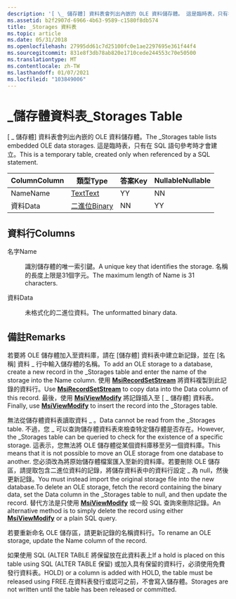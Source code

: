 ```yaml
---
description: '[ \_ 儲存體] 資料表會列出內嵌的 OLE 資料儲存體。 這是臨時表，只有在 SQL 語句參考時才會建立。'
ms.assetid: b2f2907d-6966-4b63-9589-c1580f8db574
title: _Storages 資料表
ms.topic: article
ms.date: 05/31/2018
ms.openlocfilehash: 27995dd61c7d25100fc0e1ae2297695e361f44f4
ms.sourcegitcommit: 831e8f3db78ab820e1710cede244553c70e50500
ms.translationtype: MT
ms.contentlocale: zh-TW
ms.lasthandoff: 01/07/2021
ms.locfileid: "103849006"
---
```

# <a name="_storages-table"></a><span data-ttu-id="36099-104">\_儲存體資料表</span><span class="sxs-lookup"><span data-stu-id="36099-104">\_Storages Table</span></span>

<span data-ttu-id="36099-105">[ \_ 儲存體] 資料表會列出內嵌的 OLE 資料儲存體。</span><span class="sxs-lookup"><span data-stu-id="36099-105">The \_Storages table lists embedded OLE data storages.</span></span> <span data-ttu-id="36099-106">這是臨時表，只有在 SQL 語句參考時才會建立。</span><span class="sxs-lookup"><span data-stu-id="36099-106">This is a temporary table, created only when referenced by a SQL statement.</span></span>



| <span data-ttu-id="36099-107">Column</span><span class="sxs-lookup"><span data-stu-id="36099-107">Column</span></span> | <span data-ttu-id="36099-108">類型</span><span class="sxs-lookup"><span data-stu-id="36099-108">Type</span></span>                 | <span data-ttu-id="36099-109">答案</span><span class="sxs-lookup"><span data-stu-id="36099-109">Key</span></span> | <span data-ttu-id="36099-110">Nullable</span><span class="sxs-lookup"><span data-stu-id="36099-110">Nullable</span></span> |
|--------|----------------------|-----|----------|
| <span data-ttu-id="36099-111">Name</span><span class="sxs-lookup"><span data-stu-id="36099-111">Name</span></span>   | [<span data-ttu-id="36099-112">Text</span><span class="sxs-lookup"><span data-stu-id="36099-112">Text</span></span>](text.md)     | <span data-ttu-id="36099-113">Y</span><span class="sxs-lookup"><span data-stu-id="36099-113">Y</span></span>   | <span data-ttu-id="36099-114">N</span><span class="sxs-lookup"><span data-stu-id="36099-114">N</span></span>        |
| <span data-ttu-id="36099-115">資料</span><span class="sxs-lookup"><span data-stu-id="36099-115">Data</span></span>   | [<span data-ttu-id="36099-116">二進位</span><span class="sxs-lookup"><span data-stu-id="36099-116">Binary</span></span>](binary.md) | <span data-ttu-id="36099-117">N</span><span class="sxs-lookup"><span data-stu-id="36099-117">N</span></span>   | <span data-ttu-id="36099-118">Y</span><span class="sxs-lookup"><span data-stu-id="36099-118">Y</span></span>        |



 

## <a name="columns"></a><span data-ttu-id="36099-119">資料行</span><span class="sxs-lookup"><span data-stu-id="36099-119">Columns</span></span>

<dl> <dt>

<span data-ttu-id="36099-120"><span id="Name"></span><span id="name"></span><span id="NAME"></span>名字</span><span class="sxs-lookup"><span data-stu-id="36099-120"><span id="Name"></span><span id="name"></span><span id="NAME"></span>Name</span></span>
</dt> <dd>

<span data-ttu-id="36099-121">識別儲存體的唯一索引鍵。</span><span class="sxs-lookup"><span data-stu-id="36099-121">A unique key that identifies the storage.</span></span> <span data-ttu-id="36099-122">名稱的長度上限是31個字元。</span><span class="sxs-lookup"><span data-stu-id="36099-122">The maximum length of Name is 31 characters.</span></span>

</dd> <dt>

<span data-ttu-id="36099-123"><span id="Data"></span><span id="data"></span><span id="DATA"></span>資料</span><span class="sxs-lookup"><span data-stu-id="36099-123"><span id="Data"></span><span id="data"></span><span id="DATA"></span>Data</span></span>
</dt> <dd>

<span data-ttu-id="36099-124">未格式化的二進位資料。</span><span class="sxs-lookup"><span data-stu-id="36099-124">The unformatted binary data.</span></span>

</dd> </dl>

## <a name="remarks"></a><span data-ttu-id="36099-125">備註</span><span class="sxs-lookup"><span data-stu-id="36099-125">Remarks</span></span>

<span data-ttu-id="36099-126">若要將 OLE 儲存體加入至資料庫，請在 [儲存體] 資料表中建立新記錄，並在 [名稱] 資料 \_ 行中輸入儲存體的名稱。</span><span class="sxs-lookup"><span data-stu-id="36099-126">To add an OLE storage to a database, create a new record in the \_Storages table and enter the name of the storage into the Name column.</span></span> <span data-ttu-id="36099-127">使用 [**MsiRecordSetStream**](/windows/desktop/api/Msiquery/nf-msiquery-msirecordsetstreama) 將資料複製到此記錄的資料行。</span><span class="sxs-lookup"><span data-stu-id="36099-127">Use [**MsiRecordSetStream**](/windows/desktop/api/Msiquery/nf-msiquery-msirecordsetstreama) to copy data into the Data column of this record.</span></span> <span data-ttu-id="36099-128">最後，使用 [**MsiViewModify**](/windows/desktop/api/Msiquery/nf-msiquery-msiviewmodify) 將記錄插入至 [ \_ 儲存體] 資料表。</span><span class="sxs-lookup"><span data-stu-id="36099-128">Finally, use [**MsiViewModify**](/windows/desktop/api/Msiquery/nf-msiquery-msiviewmodify) to insert the record into the \_Storages table.</span></span>

<span data-ttu-id="36099-129">無法從儲存體資料表讀取資料 \_ 。</span><span class="sxs-lookup"><span data-stu-id="36099-129">Data cannot be read from the \_Storages table.</span></span> <span data-ttu-id="36099-130">不過，您 \_ 可以查詢儲存體資料表來檢查特定儲存體是否存在。</span><span class="sxs-lookup"><span data-stu-id="36099-130">However, the \_Storages table can be queried to check for the existence of a specific storage.</span></span> <span data-ttu-id="36099-131">這表示，您無法將 OLE 儲存體從某個資料庫移至另一個資料庫。</span><span class="sxs-lookup"><span data-stu-id="36099-131">This means that it is not possible to move an OLE storage from one database to another.</span></span> <span data-ttu-id="36099-132">您必須改為將原始儲存體檔案匯入至新的資料庫。若要刪除 OLE 儲存區，請提取包含二進位資料的記錄，將儲存資料表中的資料行設定 \_ 為 null，然後更新記錄。</span><span class="sxs-lookup"><span data-stu-id="36099-132">You must instead import the original storage file into the new database.To delete an OLE storage, fetch the record containing the binary data, set the Data column in the \_Storages table to null, and then update the record.</span></span> <span data-ttu-id="36099-133">替代方法是只使用 [**MsiViewModify**](/windows/desktop/api/Msiquery/nf-msiquery-msiviewmodify) 或一般 SQL 查詢來刪除記錄。</span><span class="sxs-lookup"><span data-stu-id="36099-133">An alternative method is to simply delete the record using either [**MsiViewModify**](/windows/desktop/api/Msiquery/nf-msiquery-msiviewmodify) or a plain SQL query.</span></span>

<span data-ttu-id="36099-134">若要重新命名 OLE 儲存區，請更新記錄的名稱資料行。</span><span class="sxs-lookup"><span data-stu-id="36099-134">To rename an OLE storage, update the Name column of the record.</span></span>

<span data-ttu-id="36099-135">如果使用 SQL (ALTER TABLE 將保留放在此資料表上</span><span class="sxs-lookup"><span data-stu-id="36099-135">If a hold is placed on this table using SQL (ALTER TABLE</span></span> <table> <span data-ttu-id="36099-136">保留) 或加入具有保留的資料行，必須使用免費發行資料表。</span><span class="sxs-lookup"><span data-stu-id="36099-136">HOLD) or a column is added with HOLD, the table must be released using FREE.</span></span> <span data-ttu-id="36099-137">在資料表發行或認可之前，不會寫入儲存體。</span><span class="sxs-lookup"><span data-stu-id="36099-137">Storages are not written until the table has been released or committed.</span></span>

 

 



